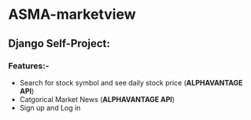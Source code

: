 # ASMA-marketview

## Django Self-Project:
### Features:-
* Search for stock symbol and see daily stock price (**ALPHAVANTAGE API**)
* Catgorical Market News (**ALPHAVANTAGE API**)
* Sign up and Log in
